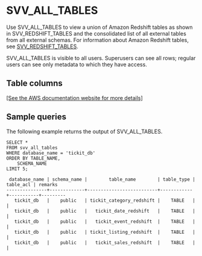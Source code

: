 # SVV\_ALL\_TABLES<a name="r_SVV_ALL_TABLES"></a>

Use SVV\_ALL\_TABLES to view a union of Amazon Redshift tables as shown in SVV\_REDSHIFT\_TABLES and the consolidated list of all external tables from all external schemas\. For information about Amazon Redshift tables, see [SVV\_REDSHIFT\_TABLES](r_SVV_REDSHIFT_TABLES.md)\.

SVV\_ALL\_TABLES is visible to all users\. Superusers can see all rows; regular users can see only metadata to which they have access\. 

## Table columns<a name="r_SVV_ALL_TABLES-table-columns"></a>

[\[See the AWS documentation website for more details\]](http://docs.aws.amazon.com/redshift/latest/dg/r_SVV_ALL_TABLES.html)

## Sample queries<a name="r_SVV_ALL_TABLES-sample-queries"></a>

The following example returns the output of SVV\_ALL\_TABLES\.

```
SELECT *
FROM svv_all_tables
WHERE database_name = 'tickit_db'
ORDER BY TABLE_NAME,
    SCHEMA_NAME
LIMIT 5;

 database_name | schema_name |        table_name        | table_type | table_acl | remarks
---------------+-------------+--------------------------+------------+-----------+---------
   tickit_db   |    public   | tickit_category_redshift |    TABLE   |           |
   tickit_db   |    public   |   tickit_date_redshift   |    TABLE   |           |
   tickit_db   |    public   |   tickit_event_redshift  |    TABLE   |           |
   tickit_db   |    public   | tickit_listing_redshift  |    TABLE   |           |
   tickit_db   |    public   |   tickit_sales_redshift  |    TABLE   |           |
```